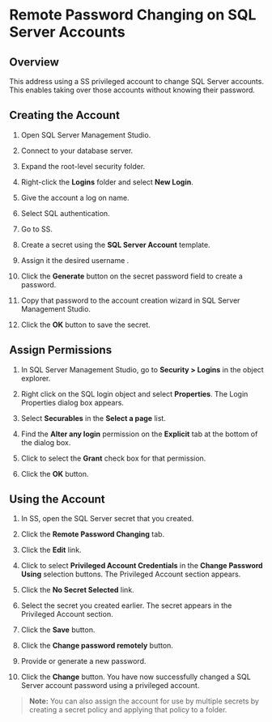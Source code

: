 [title]: # (Remote Password Changing on SQL Server Accounts)
[tags]: # (Remote Password Changing, SQL Server)
[priority]: # (1000)

# Remote Password Changing on SQL Server Accounts

## Overview

This address using a SS privileged account to change SQL Server accounts. This enables taking over those accounts without knowing their password.

## Creating the Account

1. Open SQL Server Management Studio.

1. Connect to your database server.

1. Expand the root-level security folder.

1. Right-click the **Logins** folder and select **New Login**.

1. Give the account a log on name.

1. Select SQL authentication. 

1. Go to SS.

1. Create a secret using the **SQL Server Account** template. 

1. Assign it the desired username .

1. Click the **Generate** button on the secret password field to create a password.

1. Copy that password to the account creation wizard in SQL Server Management Studio.

1. Click the **OK** button to save the secret. 

## Assign Permissions

1. In SQL Server Management Studio, go to **Security \> Logins** in the object explorer.

1. Right click on the SQL login object and select **Properties**. The Login Properties dialog box appears.

1. Select **Securables** in the **Select a page** list. 

1. Find the **Alter any login** permission on the **Explicit** tab at the bottom of the dialog box. 

1. Click to select the **Grant** check box for that permission.

1. Click the **OK** button.

## Using the Account

1. In SS, open the SQL Server secret that you created.

1. Click the **Remote Password Changing** tab.

1. Click the **Edit** link.

1. Click to select **Privileged Account Credentials** in the **Change Password Using** selection buttons. The Privileged Account section appears.

1. Click the **No Secret Selected** link.

1. Select the secret you created earlier. The secret appears in the Privileged Account section.

1. Click the **Save** button.

1. Click the **Change password remotely** button.

1. Provide or generate a new password.

1. Click the **Change** button. You have now successfully changed a SQL Server account password using a privileged account. 

> **Note:** You can also assign the account for use by multiple secrets by creating a secret policy and applying that policy to a folder. 
